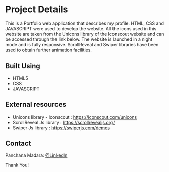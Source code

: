 # <b>Project Details</b>

<p>This is a Portfolio web application that describes my profile. HTML, CSS and JAVASCRIPT were used to develop the website. All the icons used in this website are taken from the Unicons library of the Iconscout website and can be accessed through the link below. The website is launched in a night mode and is fully responsive. ScrollReveal and Swiper libraries have been used to obtain further animation facilities.</p>

## <b>Built Using</b>

- HTML5
- CSS
- JAVASCRIPT

## <b>External resources</b>

- Unicons library - Iconscout : https://iconscout.com/unicons
- ScrollReveal Js library : https://scrollrevealjs.org/
- Swiper Js library : https://swiperjs.com/demos

## <b>Contact</b>

Panchana Madara: [@LinkedIn](www.linkedin.com/in/panchana-madara/) <br>

Thank You!

